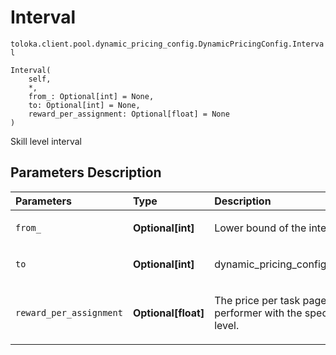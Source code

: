 # Interval
`toloka.client.pool.dynamic_pricing_config.DynamicPricingConfig.Interval`

```
Interval(
    self,
    *,
    from_: Optional[int] = None,
    to: Optional[int] = None,
    reward_per_assignment: Optional[float] = None
)
```

Skill level interval

## Parameters Description

| Parameters | Type | Description |
| :----------| :----| :-----------|
`from_`|**Optional\[int\]**|<p>Lower bound of the interval.</p>
`to`|**Optional\[int\]**|<p>dynamic_pricing_config.intervals.to</p>
`reward_per_assignment`|**Optional\[float\]**|<p>The price per task page for a performer with the specified skill level.</p>
